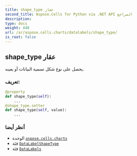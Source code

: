 ```yaml
---
title: shape_type عقار
second_title: Aspose.Cells for Python via .NET API المراجع
description:
type: docs
weight: 440
url: /ar/aspose.cells.charts/datalabels/shape_type/
is_root: false
---
```

##  shape_type عقار

يحصل على نوع شكل تسمية البيانات أو يعينه.
###  تعريف:
```python
@property
def shape_type(self):
    ...
@shape_type.setter
def shape_type(self, value):
    ...
```

###  أنظر أيضا
* الوحدة [`aspose.cells.charts`](../../)
* فئة [`DataLabelShapeType`](/cells/python-net/ar/aspose.cells.drawing/datalabelshapetype)
* فئة [`DataLabels`](/cells/python-net/ar/aspose.cells.charts/datalabels)
